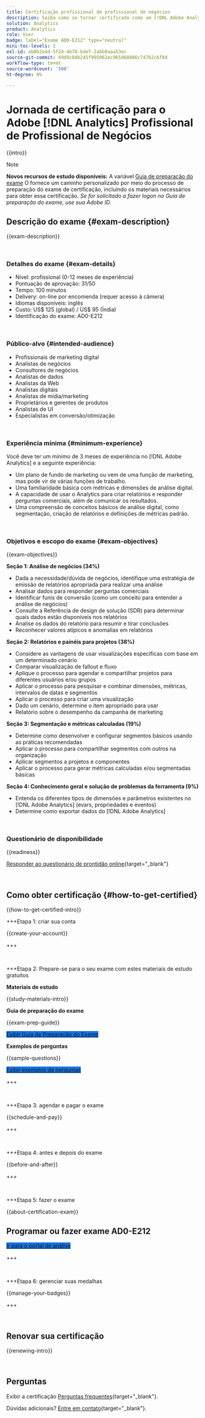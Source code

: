 ```yaml
---
title: Certificação profissional de profissional de negócios
description: Saiba como se tornar certificado como um [!DNL Adobe Analytics] Profissional de Profissional de Negócios.
solution: Analytics
product: Analytics
role: User
badge: label="Exame AD0-E212" type="neutral"
mini-toc-levels: 1
exl-id: ab0b2e4d-5f24-4b78-bdef-2a6b0aaa53ec
source-git-commit: 69d9c8db245f995062ec965d60886c747b2c6f8d
workflow-type: tm+mt
source-wordcount: '508'
ht-degree: 0%

---
```


# Jornada de certificação para o Adobe [!DNL Analytics] Profissional de Profissional de Negócios

{{intro}}

>[!NOTE]
>
>**Novos recursos de estudo disponíveis:** A variável [Guia de preparação do exame](https://app.rockinfo.com/courses/playScorm/531) O fornece um caminho personalizado por meio do processo de preparação do exame de certificação, incluindo os materiais necessários para obter essa certificação. _Se for solicitado a fazer logon no Guia de preparação do exame, use sua Adobe ID._

## Descrição do exame {#exam-description}

{{exam-description}}

<br>

### Detalhes do exame {#exam-details}

* Nível: profissional (0-12 meses de experiência)
* Pontuação de aprovação: 31/50
* Tempo: 100 minutos
* Delivery: on-line por encomenda (requer acesso à câmera)
* Idiomas disponíveis: inglês
* Custo: US$ 125 (global) / US$ 95 (Índia)
* Identificação do exame: AD0-E212

<br>

### Público-alvo {#intended-audience}

* Profissionais de marketing digital
* Analistas de negócios
* Consultores de negócios
* Analistas de dados
* Analistas da Web
* Analistas digitais
* Analistas de mídia/marketing
* Proprietários e gerentes de produtos
* Analistas de UI
* Especialistas em conversão/otimização

<br>

### Experiência mínima {#minimum-experience}

Você deve ter um mínimo de 3 meses de experiência no [!DNL Adobe Analytics] e a seguinte experiência:

* Um plano de fundo de marketing ou vem de uma função de marketing, mas pode vir de várias funções de trabalho.
* Uma familiaridade básica com métricas e dimensões de análise digital.
* A capacidade de usar o Analytics para criar relatórios e responder perguntas comerciais, além de comunicar os resultados.
* Uma compreensão de conceitos básicos de análise digital, como segmentação, criação de relatórios e definições de métricas padrão.

<br>

### Objetivos e escopo do exame {#exam-objectives}

{{exam-objectives}}

**Seção 1: Análise de negócios (34%)**

* Dada a necessidade/dúvida de negócios, identifique uma estratégia de emissão de relatórios apropriada para realizar uma análise
* Analisar dados para responder perguntas comerciais
* Identificar funis de conversão (como um conceito para entender a análise de negócios)
* Consulte a Referência de design de solução (SDR) para determinar quais dados estão disponíveis nos relatórios
* Analise os dados do relatório para resumir e tirar conclusões
* Reconhecer valores atípicos e anomalias em relatórios

**Seção 2: Relatórios e painéis para projetos (38%)**

* Considere as vantagens de usar visualizações específicas com base em um determinado cenário
* Comparar visualização de fallout e fluxo
* Aplique o processo para agendar e compartilhar projetos para diferentes usuários e/ou grupos
* Aplicar o processo para pesquisar e combinar dimensões, métricas, intervalos de datas e segmentos
* Aplicar o processo para criar uma visualização
* Dado um cenário, determine o item apropriado para usar
* Relatório sobre o desempenho da campanha de marketing

**Seção 3: Segmentação e métricas calculadas (19%)**

* Determine como desenvolver e configurar segmentos básicos usando as práticas recomendadas
* Aplicar o processo para compartilhar segmentos com outros na organização
* Aplicar segmentos a projetos e componentes
* Aplicar o processo para gerar métricas calculadas e/ou segmentadas básicas

**Seção 4: Conhecimento geral e solução de problemas da ferramenta (9%)**

* Entenda os diferentes tipos de dimensões e parâmetros existentes no [!DNL Adobe Analytics] (evars, propriedades e eventos)
* Determine como exportar dados do [!DNL Adobe Analytics]

<br>

### Questionário de disponibilidade

{{readiness}}

[Responder ao questionário de prontidão online](https://scorpion.caveon.com/launchpad/ad-q-e129-readiness-questionnaire-for-adobe-aem-assets-developer-professional-exam-copy-w9tako/ad-q-e212-readiness-questionnaire-for-adobe-analytics-business-practitioner-professional-exam){target="_blank"}

<br>

## Como obter certificação {#how-to-get-certified}

{{how-to-get-certified-intro}}

+++Etapa 1: criar sua conta

{{create-your-account}}

+++

<br>

+++Etapa 2: Prepare-se para o seu exame com estes materiais de estudo gratuitos

**Materiais de estudo**

{{study-materials-intro}}

**Guia de preparação do exame**

{{exam-prep-guide}}

<a href="https://app.rockinfo.com/courses/playScorm/531" target="_blank" class="spectrum-Button spectrum-Button--fill spectrum-Button--accent spectrum-Button--sizeM is-margin-bottom-big-big at-element-click-tracking" style="background-color:#1473E6">

<span class="spectrum-Button-label has-no-wrap">
   Exibir Guia de Preparação do Exame
</span>
</a>

**Exemplos de perguntas**

{{sample-questions}}

<a href="https://scorpion.caveon.com/launchpad/ad0-e212-adobe-analytics-business-practitioner-professional-copy-th4xdu" target="_blank" class="spectrum-Button spectrum-Button--fill spectrum-Button--accent spectrum-Button--sizeM is-margin-bottom-big-big at-element-click-tracking" style="background-color:#1473E6">

<span class="spectrum-Button-label has-no-wrap">
   Exibir exemplos de perguntas
</span>
</a>

+++

<br>

+++Etapa 3: agendar e pagar o exame

{{schedule-and-pay}}

+++

<br>

+++Etapa 4: antes e depois do exame

{{before-and-after}}

+++

<br>

+++Etapa 5: fazer o exame

{{about-certification-exam}}

## Programar ou fazer exame AD0-E212

<a href="https://www.certmetrics.com/adobe/candidate/examity_sso.aspx?eid=AD0-E212" target="_blank" class="spectrum-Button spectrum-Button--fill spectrum-Button--accent spectrum-Button--sizeM is-margin-bottom-big-big at-element-click-tracking" style="background-color:#1473E6">

<span class="spectrum-Button-label has-no-wrap">
   Ir para o portal de análise
</span>
</a>

+++

<br>

+++Etapa 6: gerenciar suas medalhas

{{manage-your-badges}}

+++

<br>

## Renovar sua certificação

{{renewing-intro}}

<br>

## Perguntas

Exibir a certificação [Perguntas frequentes](https://experienceleague.adobe.com/docs/certification/certification/faq.html){target="_blank"}.

Dúvidas adicionais? [Entre em contato](mailto:certif@adobe.com){target="_blank"}.
